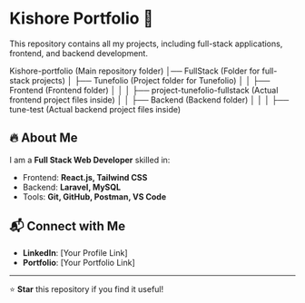 # Kishore Portfolio 🚀  

This repository contains all my projects, including full-stack applications, frontend, and backend development.  

Kishore-portfolio (Main repository folder)
│── FullStack (Folder for full-stack projects)
│   ├── Tunefolio (Project folder for Tunefolio)
│   │   ├── Frontend (Frontend folder)
│   │   │   ├── project-tunefolio-fullstack (Actual frontend project files inside)
│   │   ├── Backend (Backend folder)
│   │   │   ├── tune-test (Actual backend project files inside)



## 🔥 About Me  

I am a **Full Stack Web Developer** skilled in:  
- Frontend: **React.js, Tailwind CSS**  
- Backend: **Laravel, MySQL**  
- Tools: **Git, GitHub, Postman, VS Code**  

## 📬 Connect with Me  
- **LinkedIn**: [Your Profile Link]  
- **Portfolio**: [Your Portfolio Link]  

---

⭐ **Star** this repository if you find it useful!  